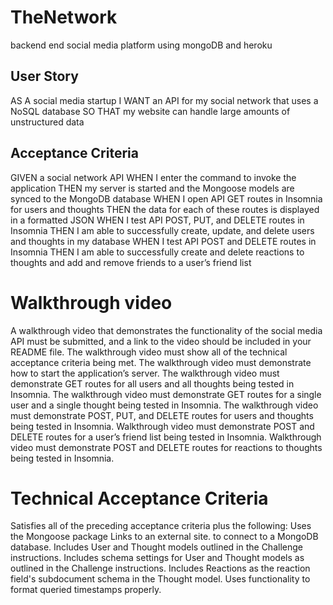 # TheNetwork
backend end social media platform using mongoDB and heroku


## User Story 
AS A social media startup
I WANT an API for my social network that uses a NoSQL database
SO THAT my website can handle large amounts of unstructured data

## Acceptance Criteria
GIVEN a social network API
WHEN I enter the command to invoke the application
THEN my server is started and the Mongoose models are synced to the MongoDB database
WHEN I open API GET routes in Insomnia for users and thoughts
THEN the data for each of these routes is displayed in a formatted JSON
WHEN I test API POST, PUT, and DELETE routes in Insomnia
THEN I am able to successfully create, update, and delete users and thoughts in my database
WHEN I test API POST and DELETE routes in Insomnia
THEN I am able to successfully create and delete reactions to thoughts and add and remove friends to a user’s friend list

# Walkthrough video
A walkthrough video that demonstrates the functionality of the social media API must be submitted, and a link to the video should be included in your README file.
The walkthrough video must show all of the technical acceptance criteria being met.
The walkthrough video must demonstrate how to start the application’s server.
The walkthrough video must demonstrate GET routes for all users and all thoughts being tested in Insomnia.
The walkthrough video must demonstrate GET routes for a single user and a single thought being tested in Insomnia.
The walkthrough video must demonstrate POST, PUT, and DELETE routes for users and thoughts being tested in Insomnia.
Walkthrough video must demonstrate POST and DELETE routes for a user’s friend list being tested in Insomnia.
Walkthrough video must demonstrate POST and DELETE routes for reactions to thoughts being tested in Insomnia.


# Technical Acceptance Criteria 
Satisfies all of the preceding acceptance criteria plus the following:
Uses the Mongoose package Links to an external site. to connect to a MongoDB database.
Includes User and Thought models outlined in the Challenge instructions.
Includes schema settings for User and Thought models as outlined in the Challenge instructions.
Includes Reactions as the reaction field's subdocument schema in the Thought model.
Uses functionality to format queried timestamps properly.